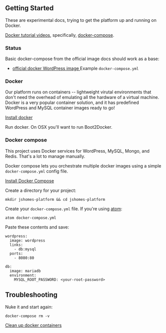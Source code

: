 ## Getting Started

These are experimental docs, trying to get the platform up and running on Docker.

[Docker tutorial videos](https://www.youtube.com/playlist?list=PLkA60AVN3hh_6cAz8TUGtkYbJSL2bdZ4h), specifically, [docker-compose](https://www.youtube.com/watch?v=gtoT0By8yh4&index=9&list=PLkA60AVN3hh_6cAz8TUGtkYbJSL2bdZ4h).


### Status

Basic docker-compose from the official image docs should work as a base:

* [official docker WordPress image ](https://registry.hub.docker.com/_/wordpress/) Example `docker-compose.yml`



### Docker

Our platform runs on containers -- lightweight virutal environments that don't need the overhead of emulating all the hardware of a virtual machine. Docker is a very popular container solution, and it has predefined WordPress and MySQL container images ready to go!

[Install docker](https://docs.docker.com/)

Run docker. On OSX you'll want to run Boot2Docker.


### Docker compose

This project uses Docker services for WordPress, MySQL, Mongo, and Redis. That's a lot to manage manually.

Docker compose lets you orchestrate multiple docker images using a simple `docker-compose.yml` config file.

[Install Docker Compose](https://docs.docker.com/compose/install/)


Create a directory for your project:

```
mkdir jshomes-platform && cd jshomes-platform
```

Create your `docker-compose.yml` file. If you're using [atom](https://atom.io/):

```
atom docker-compose.yml
```

Paste these contents and save:

```
wordpress:
  image: wordpress
  links:
    - db:mysql
  ports:
    - 8080:80

db:
  image: mariadb
  environment:
    MYSQL_ROOT_PASSWORD: <your-root-password>
```

## Troubleshooting

Nuke it and start again:

```
docker-compose rm -v
```

[Clean up docker containers](http://odino.org/spring-cleaning-of-your-docker-containers/)

